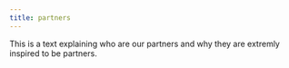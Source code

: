 ```yaml
---
title: partners
---
```

This is a text explaining who are our partners and why they are extremly inspired to be partners.